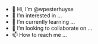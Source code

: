 - 👋 Hi, I’m @wpesterhuyse
- 👀 I’m interested in ...
- 🌱 I’m currently learning ...
- 💞️ I’m looking to collaborate on ...
- 📫 How to reach me ...

<!---
wpesterhuyse/wpesterhuyse is a ✨ special ✨ repository because its `README.md` (this file) appears on your GitHub profile.
You can click the Preview link to take a look at your changes.
--->
